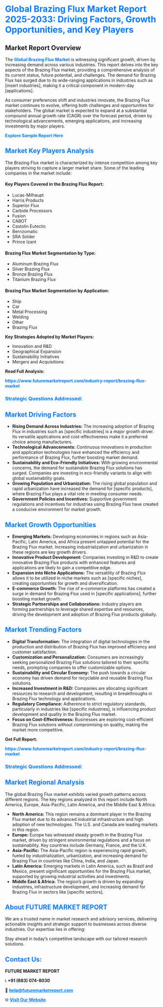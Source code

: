 <h1 style="color: #007BFF;">Global Brazing Flux Market Report 2025-2033: Driving Factors, Growth Opportunities, and Key Players</h1>

<section id="overview">
<h2>Market Report Overview</h2>
<p>The <a href="https://www.futuremarketreport.com/industry-report/brazing-flux-market" style="color: #007BFF; text-decoration: none;"><strong>Global Brazing Flux Market</strong></a> is witnessing significant growth, driven by increasing demand across various industries. This report delves into the key aspects of the Brazing Flux market, providing a comprehensive analysis of its current status, future potential, and challenges. The demand for Brazing Flux has surged due to its wide-ranging applications in industries such as [insert industries], making it a critical component in modern-day [applications].</p>
<p>As consumer preferences shift and industries innovate, the Brazing Flux market continues to evolve, offering both challenges and opportunities for stakeholders. The global market is expected to expand at a substantial compound annual growth rate (CAGR) over the forecast period, driven by technological advancements, emerging applications, and increasing investments by major players.</p>
</section>

<section id="overview">
<p><a href="https://www.futuremarketreport.com/request-sample/reportId=113036" style="color: #007BFF; text-decoration: none;"><strong>Explore Sample Report Here</strong></a></p>
</section>

<section id="key-players">
<h2 style="color: #007BFF;">Market Key Players Analysis</h2>
<p>The Brazing Flux market is characterized by intense competition among key players striving to capture a larger market share. Some of the leading companies in the market include:</p>
<h4>Key Players Covered in the Brazing Flux Report:</h4>
<ul><li>Lucas-Milhaupt</li><li>Harris Products</li><li>Superior Flux</li><li>Carbide Processors</li><li>Fusion</li><li>CABOT</li><li>Castolin Eutectic</li><li>Bernzomatic</li><li>SRA Solder</li><li>Prince Izant</li></ul>
<h4>Brazing Flux Market Segmentation by Type:</h4>
<ul><li>Aluminum Brazing Flux</li><li>Silver Brazing Flux</li><li>Bronze Brazing Flux</li><li>Titanium Brazing Flux</li></ul>

<h4>Brazing Flux Market Segmentation by Application:</h4>
<ul><li>Ship</li><li>Car</li><li>Metal Processing</li><li>Welding</li><li>Other</li><li>Brazing Flux</li></ul>
<p><strong>Key Strategies Adopted by Market Players:</strong></p>
<ul>
<li>Innovation and R&D</li>
<li>Geographical Expansion</li>
<li>Sustainability Initiatives</li>
<li>Mergers and Acquisitions</li>
</ul>
</section>

<section>
<p><strong>Read Full Analysis: </strong></p><a href="https://www.futuremarketreport.com/industry-report/brazing-flux-market" style="color: #007BFF; text-decoration: none;"><strong>https://www.futuremarketreport.com/industry-report/brazing-flux-market</strong></a>
<h3 style="color: #007BFF;">Strategic Questions Addressed:</h3>
</section>

<section id="driving-factors">
<h2 style="color: #007BFF;">Market Driving Factors</h2>
<ul>
<li><strong>Rising Demand Across Industries:</strong> The increasing adoption of Brazing Flux in industries such as [specific industries] is a major growth driver. Its versatile applications and cost-effectiveness make it a preferred choice among manufacturers.</li>
<li><strong>Technological Advancements:</strong> Continuous innovations in production and application technologies have enhanced the efficiency and performance of Brazing Flux, further boosting market demand.</li>
<li><strong>Sustainability and Eco-Friendly Initiatives:</strong> With growing environmental concerns, the demand for sustainable Brazing Flux solutions has surged. Companies are investing in eco-friendly variants to align with global sustainability goals.</li>
<li><strong>Growing Population and Urbanization:</strong> The rising global population and rapid urbanization have increased the demand for [specific products], where Brazing Flux plays a vital role in meeting consumer needs.</li>
<li><strong>Government Policies and Incentives:</strong> Supportive government regulations and incentives for industries using Brazing Flux have created a conducive environment for market growth.</li>
</ul>
</section>

<section id="growth-opportunities">
<h2 style="color: #007BFF;">Market Growth Opportunities</h2>
<ul>
<li><strong>Emerging Markets:</strong> Developing economies in regions such as Asia-Pacific, Latin America, and Africa present untapped potential for the Brazing Flux market. Increasing industrialization and urbanization in these regions are key growth drivers.</li>
<li><strong>Innovative Product Development:</strong> Companies investing in R&D to create innovative Brazing Flux products with enhanced features and applications are likely to gain a competitive edge.</li>
<li><strong>Expansion into Niche Applications:</strong> The versatility of Brazing Flux allows it to be utilized in niche markets such as [specific niches], creating opportunities for growth and diversification.</li>
<li><strong>E-commerce Growth:</strong> The rise of e-commerce platforms has created a surge in demand for Brazing Flux used in [specific applications], further boosting market growth.</li>
<li><strong>Strategic Partnerships and Collaborations:</strong> Industry players are forming partnerships to leverage shared expertise and resources, driving the development and adoption of Brazing Flux products globally.</li>
</ul>
</section>

<section id="trending-factors">
<h2 style="color: #007BFF;">Market Trending Factors</h2>
<ul>
<li><strong>Digital Transformation:</strong> The integration of digital technologies in the production and distribution of Brazing Flux has improved efficiency and customer satisfaction.</li>
<li><strong>Customization and Personalization:</strong> Consumers are increasingly seeking personalized Brazing Flux solutions tailored to their specific needs, prompting companies to offer customizable options.</li>
<li><strong>Sustainability and Circular Economy:</strong> The push towards a circular economy has driven demand for recyclable and reusable Brazing Flux solutions.</li>
<li><strong>Increased Investment in R&D:</strong> Companies are allocating significant resources to research and development, resulting in breakthroughs in Brazing Flux technology and applications.</li>
<li><strong>Regulatory Compliance:</strong> Adherence to strict regulatory standards, particularly in industries like [specific industries], is influencing product development and quality in the Brazing Flux market.</li>
<li><strong>Focus on Cost-Effectiveness:</strong> Businesses are exploring cost-efficient Brazing Flux solutions without compromising on quality, making the market more competitive.</li>
</ul>
</section>

<section>
<p><strong>Get Full Report: </strong></p><a href="https://www.futuremarketreport.com/industry-report/brazing-flux-market" style="color: #007BFF; text-decoration: none;"><strong>https://www.futuremarketreport.com/industry-report/brazing-flux-market</strong></a>
<h3 style="color: #007BFF;">Strategic Questions Addressed:</h3>
</section>


<section id="regional-analysis">
<h2 style="color: #007BFF;">Market Regional Analysis</h2>
<p>The global Brazing Flux market exhibits varied growth patterns across different regions. The key regions analyzed in this report include North America, Europe, Asia-Pacific, Latin America, and the Middle East & Africa:</p>
<ul>
<li><strong>North America:</strong> This region remains a dominant player in the Brazing Flux market due to its advanced industrial infrastructure and high adoption of new technologies. The U.S. and Canada are leading markets in this region.</li>
<li><strong>Europe:</strong> Europe has witnessed steady growth in the Brazing Flux market, driven by stringent environmental regulations and a focus on sustainability. Key countries include Germany, France, and the U.K.</li>
<li><strong>Asia-Pacific:</strong> The Asia-Pacific region is experiencing rapid growth, fueled by industrialization, urbanization, and increasing demand for Brazing Flux in countries like China, India, and Japan.</li>
<li><strong>Latin America:</strong> Emerging markets in Latin America, such as Brazil and Mexico, present significant opportunities for the Brazing Flux market, supported by growing industrial activities and investments.</li>
<li><strong>Middle East & Africa:</strong> The region’s growth is driven by expanding industries, infrastructure development, and increasing demand for Brazing Flux in sectors like [specific sectors].</li>
</ul>
</section>

<footer>
<h2 style="color: #007BFF;">About FUTURE MARKET REPORT</h2>
<p>We are a trusted name in market research and advisory services, delivering actionable insights and strategic support to businesses across diverse industries. Our expertise lies in offering:</p>

<p>Stay ahead in today’s competitive landscape with our tailored research solutions.</p>

<h2 style="color: #007BFF;">Contact Us:</h2>
<p><strong>FUTURE MARKET REPORT</strong></p>
<p>📞 <strong>+91 (883) 074-8030</strong></p>
<p>📧 <strong><a href="mailto:help@futuremarketreport.com" style="color: #007BFF;">help@futuremarketreport.com</a></strong></p>
<p>🌐 <strong><a href="https://www.futuremarketreport.com/" style="color: #007BFF;">Visit Our Website</a></strong></p>
</footer>